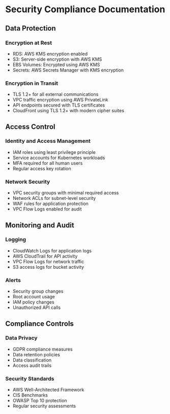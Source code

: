 # Security Compliance Documentation

## Data Protection

### Encryption at Rest
- RDS: AWS KMS encryption enabled
- S3: Server-side encryption with AWS KMS
- EBS Volumes: Encrypted using AWS KMS
- Secrets: AWS Secrets Manager with KMS encryption

### Encryption in Transit
- TLS 1.2+ for all external communications
- VPC traffic encryption using AWS PrivateLink
- API endpoints secured with TLS certificates
- CloudFront using TLS 1.2+ with modern cipher suites

## Access Control

### Identity and Access Management
- IAM roles using least privilege principle
- Service accounts for Kubernetes workloads
- MFA required for all human users
- Regular access key rotation

### Network Security
- VPC security groups with minimal required access
- Network ACLs for subnet-level security
- WAF rules for application protection
- VPC Flow Logs enabled for audit

## Monitoring and Audit

### Logging
- CloudWatch Logs for application logs
- AWS CloudTrail for API activity
- VPC Flow Logs for network traffic
- S3 access logs for bucket activity

### Alerts
- Security group changes
- Root account usage
- IAM policy changes
- Unauthorized API calls

## Compliance Controls

### Data Privacy
- GDPR compliance measures
- Data retention policies
- Data classification
- Access audit trails

### Security Standards
- AWS Well-Architected Framework
- CIS Benchmarks
- OWASP Top 10 protection
- Regular security assessments
